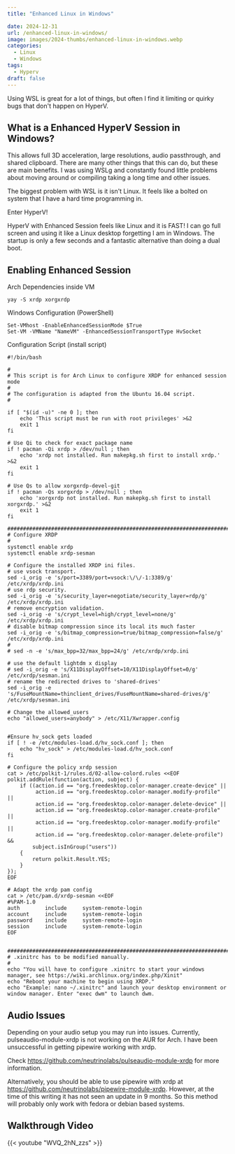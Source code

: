 ```yaml
---
title: "Enhanced Linux in Windows"

date: 2024-12-31
url: /enhanced-linux-in-windows/
image: images/2024-thumbs/enhanced-linux-in-windows.webp
categories:
  - Linux
  - Windows
tags:
  - Hyperv 
draft: false
---
```

Using WSL is great for a lot of things, but often I find it limiting or quirky bugs that don't happen on HyperV. 
<!--more-->

## What is a Enhanced HyperV Session in Windows? 

This allows full 3D acceleration, large resolutions, audio passthrough, and shared clipboard. There are many other things that this can do, but these are main benefits. I was using WSLg and constantly found little problems about moving around or compiling taking a long time and other issues. 

The biggest problem with WSL is it isn't Linux. It feels like a bolted on system that I have a hard time programming in.

Enter HyperV!

HyperV with Enhanced Session feels like Linux and it is FAST! I can go full screen and using it like a Linux desktop forgetting I am in Windows. The startup is only a few seconds and a fantastic alternative than doing a dual boot.

## Enabling Enhanced Session

Arch Dependencies inside VM

```
yay -S xrdp xorgxrdp
```

Windows Configuration (PowerShell)

```
Set-VMhost -EnableEnhancedSessionMode $True
Set-VM -VMName "NameVM" -EnhancedSessionTransportType HvSocket
```

Configuration Script (install script)

```
#!/bin/bash

#
# This script is for Arch Linux to configure XRDP for enhanced session mode
#
# The configuration is adapted from the Ubuntu 16.04 script.
#

if [ "$(id -u)" -ne 0 ]; then
    echo 'This script must be run with root privileges' >&2
    exit 1
fi

# Use Qi to check for exact package name
if ! pacman -Qi xrdp > /dev/null ; then
    echo 'xrdp not installed. Run makepkg.sh first to install xrdp.' >&2
    exit 1
fi

# Use Qs to allow xorgxrdp-devel-git
if ! pacman -Qs xorgxrdp > /dev/null ; then
    echo 'xorgxrdp not installed. Run makepkg.sh first to install xorgxrdp.' >&2
    exit 1
fi

###############################################################################
# Configure XRDP
#
systemctl enable xrdp
systemctl enable xrdp-sesman

# Configure the installed XRDP ini files.
# use vsock transport.
sed -i_orig -e 's/port=3389/port=vsock:\/\/-1:3389/g' /etc/xrdp/xrdp.ini
# use rdp security.
sed -i_orig -e 's/security_layer=negotiate/security_layer=rdp/g' /etc/xrdp/xrdp.ini
# remove encryption validation.
sed -i_orig -e 's/crypt_level=high/crypt_level=none/g' /etc/xrdp/xrdp.ini
# disable bitmap compression since its local its much faster
sed -i_orig -e 's/bitmap_compression=true/bitmap_compression=false/g' /etc/xrdp/xrdp.ini
#
# sed -n -e 's/max_bpp=32/max_bpp=24/g' /etc/xrdp/xrdp.ini

# use the default lightdm x display
# sed -i_orig -e 's/X11DisplayOffset=10/X11DisplayOffset=0/g' /etc/xrdp/sesman.ini
# rename the redirected drives to 'shared-drives'
sed -i_orig -e 's/FuseMountName=thinclient_drives/FuseMountName=shared-drives/g' /etc/xrdp/sesman.ini

# Change the allowed_users
echo "allowed_users=anybody" > /etc/X11/Xwrapper.config


#Ensure hv_sock gets loaded
if [ ! -e /etc/modules-load.d/hv_sock.conf ]; then
	echo "hv_sock" > /etc/modules-load.d/hv_sock.conf
fi

# Configure the policy xrdp session
cat > /etc/polkit-1/rules.d/02-allow-colord.rules <<EOF
polkit.addRule(function(action, subject) {
    if ((action.id == "org.freedesktop.color-manager.create-device" ||
         action.id == "org.freedesktop.color-manager.modify-profile" ||
         action.id == "org.freedesktop.color-manager.delete-device" ||
         action.id == "org.freedesktop.color-manager.create-profile" ||
         action.id == "org.freedesktop.color-manager.modify-profile" ||
         action.id == "org.freedesktop.color-manager.delete-profile") &&
        subject.isInGroup("users"))
    {
        return polkit.Result.YES;
    }
});
EOF

# Adapt the xrdp pam config
cat > /etc/pam.d/xrdp-sesman <<EOF
#%PAM-1.0
auth        include     system-remote-login
account     include     system-remote-login
password    include     system-remote-login
session     include     system-remote-login
EOF


###############################################################################
# .xinitrc has to be modified manually.
#
echo "You will have to configure .xinitrc to start your windows manager, see https://wiki.archlinux.org/index.php/Xinit"
echo "Reboot your machine to begin using XRDP."
echo "Example: nano ~/.xinitrc" and launch your desktop environment or window manager. Enter "exec dwm" to launch dwm. 

```

## Audio Issues

Depending on your audio setup you may run into issues. Currently, pulseaudio-module-xrdp is not working on the AUR for Arch. I have been unsuccessful in getting pipewire working with xrdp. 

Check <https://github.com/neutrinolabs/pulseaudio-module-xrdp> for more information.

Alternatively, you should be able to use pipewire with xrdp at <https://github.com/neutrinolabs/pipewire-module-xrdp>. However, at the time of this writing it has not seen an update in 9 months. So this method will probably only work with fedora or debian based systems.

## Walkthrough Video

{{< youtube "WVQ_2hN_zzs" >}}
